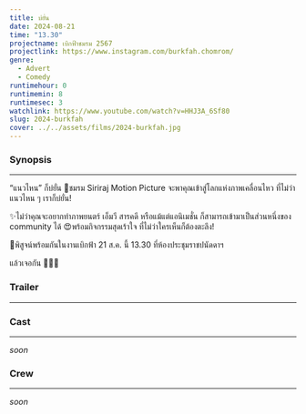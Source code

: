 ```yaml
---
title: บ่ยั่น
date: 2024-08-21
time: "13.30"
projectname: เบิกฟ้าชมรม 2567
projectlink: https://www.instagram.com/burkfah.chomrom/
genre:
  - Advert
  - Comedy
runtimehour: 0
runtimemin: 8
runtimesec: 3
watchlink: https://www.youtube.com/watch?v=HHJ3A_6Sf80
slug: 2024-burkfah
cover: ../../assets/films/2024-burkfah.jpg
---
```

### Synopsis

* * *

“แนวไหน” ก็บ่ยั่น 👀ชมรม Siriraj Motion Picture จะพาคุณเข้าสู่โลกแห่งภาพเคลื่อนไหว ที่ไม่ว่าแนวไหน ๆ เราก็บ่ยั่น!

✨ไม่ว่าคุณจะอยากทำภาพยนตร์ เอ็มวี สารคดี หรือแม้แต่แอนิเมชั่น ก็สามารถเข้ามาเป็นส่วนหนึ่งของ community ได้ 😍พร้อมกิจกรรมสุดเร้าใจ ที่ไม่ว่าใครเห็นก็ต้องตะลึง!

📍พิสูจน์พร้อมกันในงานเบิกฟ้า 21 ส.ค. นี้ 13.30 ที่ห้องประชุมราชปนัดดาฯ

แล้วเจอกัน 🫵🏻✨

### Trailer

* * *

### Cast

* * *

_soon_

### Crew

* * *

_soon_